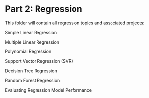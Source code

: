 # Part 2: Regression

This folder will contain all regression topics and associated projects:

Simple Linear Regression

Multiple Linear Regression

Polynomial Regression

Support Vector Regression (SVR)

Decision Tree Regression

Random Forest Regression

Evaluating Regression Model Performance

